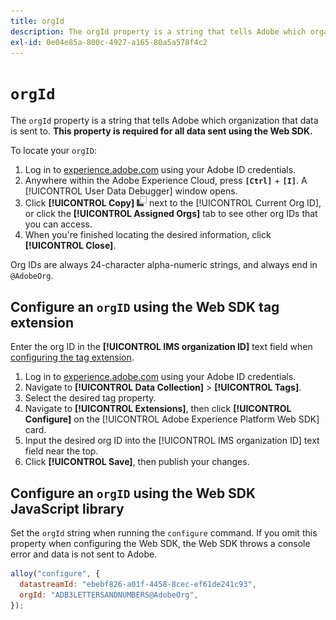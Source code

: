 ```yaml
---
title: orgId
description: The orgId property is a string that tells Adobe which organization that data is sent to.
exl-id: 0e04e85a-800c-4927-a165-80a5a578f4c2
---
```

# `orgId`

The `orgId` property is a string that tells Adobe which organization that data is sent to. **This property is required for all data sent using the Web SDK.**

To locate your `orgID`:

1. Log in to [experience.adobe.com](https://experience.adobe.com) using your Adobe ID credentials.
1. Anywhere within the Adobe Experience Cloud, press **`[Ctrl]`** + **`[I]`**. A [!UICONTROL User Data Debugger] window opens.
1. Click **[!UICONTROL Copy]** ![Copy](../../assets/copy.png) next to the [!UICONTROL Current Org ID], or click the **[!UICONTROL Assigned Orgs]** tab to see other org IDs that you can access.
1. When you're finished locating the desired information, click **[!UICONTROL Close]**.

Org IDs are always 24-character alpha-numeric strings, and always end in `@AdobeOrg`.

## Configure an `orgID` using the Web SDK tag extension

Enter the org ID in the **[!UICONTROL IMS organization ID]** text field when [configuring the tag extension](/help/tags/extensions/client/web-sdk/web-sdk-extension-configuration.md).

1. Log in to [experience.adobe.com](https://experience.adobe.com) using your Adobe ID credentials.
1. Navigate to **[!UICONTROL Data Collection]** > **[!UICONTROL Tags]**.
1. Select the desired tag property.
1. Navigate to **[!UICONTROL Extensions]**, then click **[!UICONTROL Configure]** on the [!UICONTROL Adobe Experience Platform Web SDK] card.
1. Input the desired org ID into the [!UICONTROL IMS organization ID] text field near the top.
1. Click **[!UICONTROL Save]**, then publish your changes.

## Configure an `orgID` using the Web SDK JavaScript library

Set the `orgId` string when running the `configure` command. If you omit this property when configuring the Web SDK, the Web SDK throws a console error and data is not sent to Adobe.

```js
alloy("configure", {
  datastreamId: "ebebf826-a01f-4458-8cec-ef61de241c93",
  orgId: "ADB3LETTERSANDNUMBERS@AdobeOrg",
});
```
